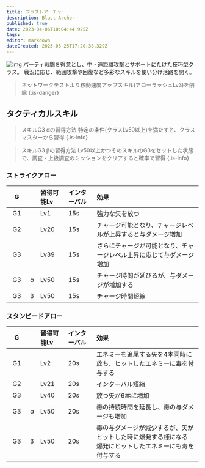 ```yaml
---
title: ブラストアーチャー
description: Blast Archer
published: true
date: 2023-04-06T10:04:44.925Z
tags: 
editor: markdown
dateCreated: 2023-03-25T17:20:38.329Z
---
```


![img](https://pbs.twimg.com/media/FsTY0YXacAc-eE7?format=jpg&name=small)
パーティ戦闘を得意とし、中・遠距離攻撃とサポートにたけた技巧型クラス。
戦況に応じ、範囲攻撃や回復など多彩なスキルを使い分け活路を開く。

> ネットワークテストより移動速度アップスキル(アローラッシュLv3)を削除
{.is-danger}

## タクティカルスキル
> スキルG3 αの習得方法
> 特定の条件(クラスLv50以上)を満たすと、クラスマスターから習得
{.is-info}

> スキルG3 βの習得方法
> Lv50以上かつそのスキルのG3をセットした状態で、調査・上級調査のミッションをクリアすると確率で習得
{.is-info}

### ストライクアロー
| G | | 習得可能Lv | インターバル | 効果 |
|:-:|:-|:------|:-----------|:----|
| G1 | | Lv1  | 15s | 強力な矢を放つ |
| G2 | | Lv20 | 15s | チャージ可能となり、チャージレベルが上昇すると与ダメージ増加 |
| G3 | | Lv39 | 15s | さらにチャージが可能となり、チャージレベル上昇に応じて与ダメージ増加 |
| G3　| α | Lv50 | 15s | チャージ時間が延びるが、与ダメージが増加する |
| G3　| β | Lv50 | 15s | チャージ時間短縮 |

### スタンピードアロー
| G | | 習得可能Lv | インターバル | 効果 |
|:-:|:-|:------|:-----------|:----|
| G1 | | Lv2  | 20s | エネミーを追尾する矢を4本同時に放ち、ヒットしたエネミーに毒を付与する |
| G2 | | Lv21 | 20s | インターバル短縮 |
| G3 | | Lv40 | 20s | 放つ矢が6本に増加 |
| G3　| α | Lv50 | 20s | 毒の持続時間を延長し、毒の与ダメージも増加 |
| G3　| β | Lv50 | 20s | 毒の与ダメージが減少するが、矢がヒットした時に爆発する様になる<br>爆発にヒットしたエネミーにも毒を付与する |
